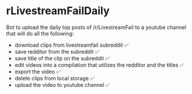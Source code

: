# rLivestreamFailDaily
Bot to upload the daily top posts of /r/LivestreamFail to a youtube channel that will do all the following:
- download clips from livestreamfail subreddit ✅
- save redditor from the subreddit ✅
- save title of the clip on the subreddit ✅
- edit videos into a compilation that utilizes the redditor and the titles ✅ 
- export the video ✅ 
- delete clips from local storage ✅
- upload the video to youtube channel ✅
